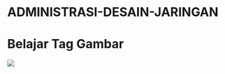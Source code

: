 # ADMINISTRASI-DESAIN-JARINGAN
<!DOCTYPE html>
<html>
<head>
<title>Tutorial MiniNet</title>
</head>
<body>
<h1>Belajar Tag Gambar</h1>
<img src="D:\KULIAH\ADJ\Screenshot12.png" />
</body>
</html>
